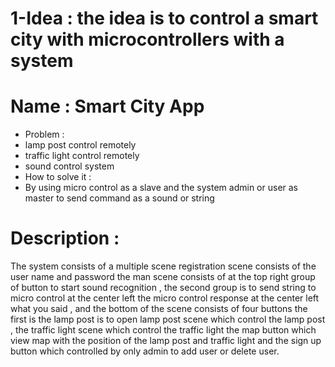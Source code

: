 # 1-Idea : the idea is to control a smart city with microcontrollers with a system 
# Name : Smart City App
 - Problem : 
  - lamp post control remotely 
  - traffic light control remotely 
  - sound control system 
 - How to solve it :
  - By using micro control as a slave and the system admin or user as  master to send command as a sound or string 
# Description :
The system consists of a multiple scene registration scene consists of the user name and password the man scene consists of at the top right group of button to start sound recognition  , the second group is to send string to micro control at the center left the micro control response at the center left what you said , and the bottom of the scene consists of four buttons the first is the lamp post   is to open lamp post scene which control the lamp post , the traffic light scene which control the traffic light the map button which view map with the position of the lamp post and traffic light and the sign up button which controlled by only admin to add user or delete user.
